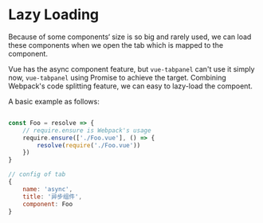 # Lazy Loading

Because of some components‘ size is so big and rarely used, we can load these components when we open the tab which is mapped to the component.

Vue has the async component feature, but `vue-tabpanel` can't use it simply now, `vue-tabpanel` using Promise to achieve the target. Combining Webpack's code splitting feature, we can easy to lazy-load the compoent.

A basic example as follows:

```js

const Foo = resolve => {
    // require.ensure is Webpack's usage
    require.ensure(['./Foo.vue'], () => {
        resolve(require('./Foo.vue'))
    })
}

// config of tab
{
    name: 'async',
    title: '异步组件',
    component: Foo
}
```